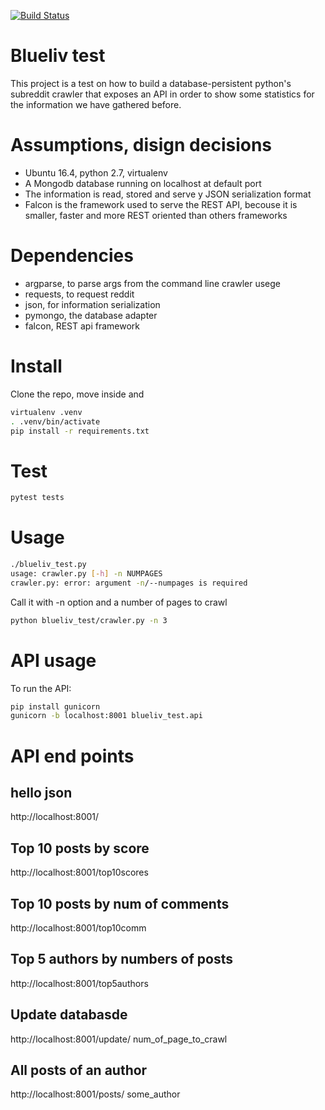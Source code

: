 [![Build Status](https://travis-ci.org/pedbermar/blueliv_test.svg?branch=master)](https://travis-ci.org/pedbermar/blueliv_test)

# Blueliv test 
This project is a test on how to build a database-persistent python's subreddit crawler that exposes an API in order to show some statistics for the information we have gathered before.

# Assumptions, disign decisions
- Ubuntu 16.4, python 2.7, virtualenv
- A Mongodb database running on localhost at default port
- The information is read, stored and serve y JSON serialization format
- Falcon is the framework used to serve the REST API, becouse it is smaller,
  faster and more REST oriented than others frameworks
  
# Dependencies
- argparse, to parse args from the command line crawler usege 
- requests, to request reddit 
- json, for information serialization
- pymongo, the database adapter
- falcon, REST api framework

# Install
Clone the repo, move inside and
```sh
virtualenv .venv
. .venv/bin/activate
pip install -r requirements.txt
```

# Test
```sh
pytest tests
```

# Usage
```sh
./blueliv_test.py 
usage: crawler.py [-h] -n NUMPAGES
crawler.py: error: argument -n/--numpages is required
```
Call it with -n option and a number of pages to crawl
```sh
python blueliv_test/crawler.py -n 3
```

# API usage
To run the API:
```sh
pip install gunicorn
gunicorn -b localhost:8001 blueliv_test.api
```

# API end points
## hello json
http://localhost:8001/

## Top 10 posts by score
http://localhost:8001/top10scores

## Top 10 posts by num of comments
http://localhost:8001/top10comm

## Top 5 authors by numbers of posts 
http://localhost:8001/top5authors

## Update databasde  
http://localhost:8001/update/ num_of_page_to_crawl

## All posts of an author
http://localhost:8001/posts/ some_author
